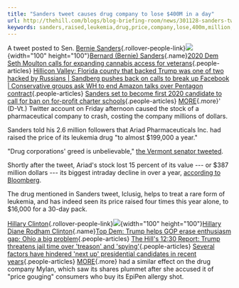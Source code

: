 ```yaml
---
title: "Sanders tweet causes drug company to lose $400M in a day"
url: http://thehill.com/blogs/blog-briefing-room/news/301128-sanders-tweet-causes-drug-company-to-lose-400m-in-a-day
keywords: sanders,raised,leukemia,drug,price,company,lose,400m,million,trump,helps,stock,causes,day
---
```

A tweet posted to Sen. [Bernie Sanders](/people/bernie-sanders){.rollover-people-link}![](/sites/default/files/styles/thumb_100/public/sandersbernie_052317gn2_lead.jpg?itok=cwtWUzXt){width="100" height="100"}[Bernard (Bernie) Sanders](/people/bernie-sanders){.name}[2020 Dem Seth Moulton calls for expanding cannabis access for veterans](/homenews/campaign/444350-2020-dem-seth-moulton-calls-for-decriminalizing-medical-marijuana-for){.people-articles} [Hillicon Valley: Florida county that backed Trump was one of two hacked by Russians \| Sandberg pushes back on calls to break up Facebook \| Conservative groups ask WH to end Amazon talks over Pentagon contract](/policy/technology/overnights/444331-hillicon-valley-one-of-two-hacked-florida-counties-revealed){.people-articles} [Sanders set to become first 2020 candidate to call for ban on for-profit charter schools](/homenews/campaign/444313-sanders-set-to-become-first-2020-candidate-to-call-for-ban-on-for-profit){.people-articles} [MORE](/people/bernie-sanders){.more}' (D-Vt.) Twitter account on Friday afternoon caused the stock of a pharmaceutical company to crash, costing the company millions of dollars.

Sanders told his 2.6 million followers that Ariad Pharmaceuticals Inc. had raised the price of its leukemia drug "to almost \$199,000 a year."

"Drug corporations' greed is unbelievable," [the Vermont senator tweeted](https://twitter.com/SenSanders/status/786969683698286596).

Shortly after the tweet, Ariad's stock lost 15 percent of its value --- or \$387 million dollars --- its biggest intraday decline in over a year, [according to Bloomberg](http://www.bloomberg.com/news/articles/2016-10-14/sanders-tweet-on-drugmaker-ariad-s-greed-sends-stock-plunging).

The drug mentioned in Sanders tweet, Iclusig, helps to treat a rare form of leukemia, and has indeed seen its price raised four times this year alone, to \$16,000 for a 30-day pack.

[Hillary Clinton](/people/hillary-clinton){.rollover-people-link}![](/sites/default/files/styles/thumb_100/public/clintonhillary_101916gn_lead.jpg?itok=PyPQ0zH1){width="100" height="100"}[Hillary Diane Rodham Clinton](/people/hillary-clinton){.name}[Top Dem: Trump helps GOP erase enthusiasm gap; Ohio a big problem](/homenews/campaign/444304-top-dem-trump-helps-gop-erase-enthusiasm-gap-ohio-a-big-problem){.people-articles} [The Hill\'s 12:30 Report: Trump threatens jail time over \'treason\' and \'spying\'](/homenews/1230-report/444261-donald-trump-treason-spying-accusations-delays-auto-tariffs-grumpy-cat-dies){.people-articles} [Several factors have hindered \'next up\' presidential candidates in recent years](/opinion/campaign/444143-several-factors-have-hindered-next-up-presidential-candidates-in-recent){.people-articles} [MORE](/people/hillary-clinton){.more} had a similar effect on the drug company Mylan, which saw its shares plummet after she accused it of "price gouging" consumers who buy its EpiPen allergy shot.
